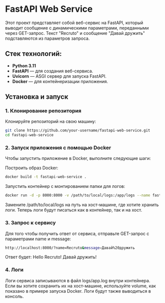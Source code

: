 # FastAPI Web Service

Этот проект представляет собой веб-сервис на FastAPI, который выводит сообщение с динамическими параметрами, переданными через GET-запрос. Текст "Recruto" и сообщение "Давай дружить" подставляются из параметров запроса.

## Стек технологий:
- **Python 3.11**
- **FastAPI** — для создания веб-сервиса.
- **Uvicorn** — ASGI сервер для запуска FastAPI.
- **Docker** — для контейнеризации приложения.

## Установка и запуск

### 1. Клонирование репозитория

Клонируйте репозиторий на свою машину:

```bash
git clone https://github.com/your-username/fastapi-web-service.git
cd fastapi-web-service
```


### 2. Запуск приложения с помощью Docker
Чтобы запустить приложение в Docker, выполните следующие шаги:

Построить образ Docker:

```bash
docker build -t fastapi-web-service .
```
Запустить контейнер с монтированием папки для логов:
```bash
docker run -d -p 8000:8000 -v /path/to/local/logs:/app/logs --name fastapi-service fastapi-web-service
```
Замените /path/to/local/logs на путь на хост-машине, где хотите хранить логи. Теперь логи будут писаться как в контейнер, так и на хост.

### 3. Запрос к сервису
Для того чтобы получить ответ от сервиса, отправьте GET-запрос с параметрами name и message:

```bash
http://localhost:8000/?name=Recruto&message=Давай%20дружить
```
Ответ будет:
Hello Recruto! Давай дружить!
### 4. Логи
Логи сервиса записываются в файл logs/app.log внутри контейнера. Если вы хотите сохранить их на хост-машине, используйте volume, как показано в примере запуска Docker. Логи будут также выводиться в консоль.
